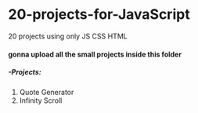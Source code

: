# 20-projects-for-JavaScript
20 projects using only JS CSS HTML

#### gonna upload all the small projects inside this folder

##### -Projects:
1. Quote Generator
2. Infinity Scroll

